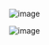 
![image](https://github.com/user-attachments/assets/67b821e7-a189-4678-9ec9-6bf25876d909)

![image](https://github.com/user-attachments/assets/323997f0-b736-4fa4-9602-4c284cb9fc9b)

